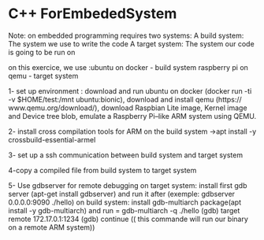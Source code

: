 # C++ ForEmbededSystem
Note: on embedded programming requires two systems:
                        A build system: The system we use to write the code
                        A target system: The system our code is going to be run on

on this exercice, we use :ubuntu on docker - build system
                            raspberry pi on qemu - target system

1- set up environment :
download and run ubuntu on docker (docker run -ti -v $HOME/test:/mnt ubuntu:bionic),
download and install qemu (https:/​/​www.​qemu.​org/​download/),
download Raspbian Lite image, Kernel image and Device tree blob,
emulate a Raspberry Pi–like ARM system using QEMU.

2- install cross compilation tools for ARM on the build system 
->apt install -y crossbuild-essential-armel

3- set up a ssh communication between build system and target system

4-copy a compiled file from build system to target system

5- Use gdbserver for remote debugging 
on target system: install first gdb server (apt-get install gdbserver) and run it after (exemple: gdbserver 0.0.0.0:9090 ./hello)
on build system: install gdb-multiarch package(apt install -y gdb-multiarch) and run = gdb-multiarch -q ./hello 
                                                                                 (gdb) target remote 172.17.0.1:1234
                                                                                 (gdb) continue     (( this commande will run our binary on a remote ARM system))
                                                                                 

                  
